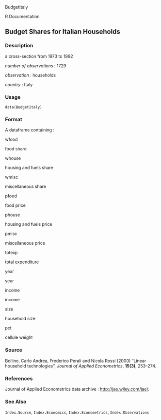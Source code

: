 BudgetItaly

R Documentation

## Budget Shares for Italian Households

### Description

a cross-section from 1973 to 1992

_number of observations_ : 1729

_observation_ : households

_country_ : Italy

### Usage

    data(BudgetItaly)

### Format

A dataframe containing :

wfood

food share

whouse

housing and fuels share

wmisc

miscellaneous share

pfood

food price

phouse

housing and fuels price

pmisc

miscellaneous price

totexp

total expenditure

year

year

income

income

size

household size

pct

cellule weight

### Source

Bollino, Carlo Andrea, Frederico Perali and Nicola Rossi (2000) “Linear
household technologies”, _Journal of Applied Econometrics_, **15(3)**,
253–274.

### References

Journal of Applied Econometrics data archive : <http://jae.wiley.com/jae/>.

### See Also

`Index.Source`, `Index.Economics`, `Index.Econometrics`, `Index.Observations`

